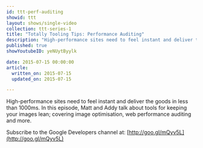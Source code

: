 ```yaml
---
id: ttt-perf-auditing
showid: ttt
layout: shows/single-video
collection: ttt-series-1
title: "Totally Tooling Tips: Performance Auditing"
description: "High-performance sites need to feel instant and deliver the goods in less than 1000ms. In this episode, Matt and Addy talk about tools for keeping your images lean; covering image optimisation, web performance auditing and more."
published: true
showYoutubeID: yeNUytByylk

date: 2015-07-15 00:00:00
article:
  written_on: 2015-07-15
  updated_on: 2015-07-15

---
```


High-performance sites need to feel instant and deliver the goods in less than 1000ms. In this episode, Matt and Addy talk about tools for keeping your images lean; covering image optimisation, web performance auditing and more.

Subscribe to the Google Developers channel at: [http://goo.gl/mQyv5L](http://goo.gl/mQyv5L)
